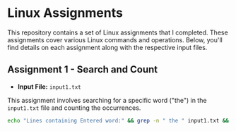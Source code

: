 # Linux Assignments

This repository contains a set of Linux assignments that I completed. These assignments cover various Linux commands and operations. Below, you'll find details on each assignment along with the respective input files.

## Assignment 1 - Search and Count
- **Input File:** `input1.txt`

This assignment involves searching for a specific word ("the") in the `input1.txt` file and counting the occurrences.

```bash
echo "Lines containing Entered word:" && grep -n " the " input1.txt && echo "No. of specified word: " && grep -o '\<the\>' input1.txt | wc -l
```
